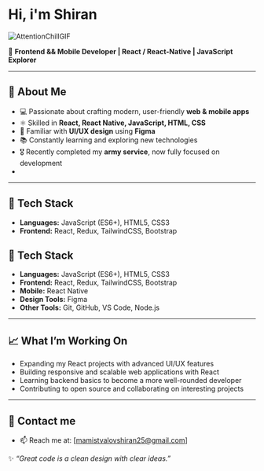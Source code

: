 #  Hi, i'm Shiran  
![AttentionChillGIF](https://github.com/user-attachments/assets/3b44a754-f143-4ab4-bbbb-476d77f3230e)

🎯 **Frontend && Mobile Developer | React / React-Native | JavaScript Explorer**  

---

## 🌟 About Me
- 💻 Passionate about crafting modern, user-friendly **web & mobile apps**  
- ⚛️ Skilled in **React, React Native, JavaScript, HTML, CSS**  
- 🎨 Familiar with **UI/UX design** using **Figma**  
- 📚 Constantly learning and exploring new technologies  
- 🎖️ Recently completed my **army service**, now fully focused on development
- 
---

## 🚀 Tech Stack
- **Languages:** JavaScript (ES6+), HTML5, CSS3  
- **Frontend:** React, Redux, TailwindCSS, Bootstrap  

## 🚀 Tech Stack
- **Languages:** JavaScript (ES6+), HTML5, CSS3  
- **Frontend:** React, Redux, TailwindCSS, Bootstrap  
- **Mobile:** React Native
- **Design Tools:** Figma  
- **Other Tools:** Git, GitHub, VS Code, Node.js  

---

## 📈 What I’m Working On
- Expanding my React projects with advanced UI/UX features
- Building responsive and scalable web applications with React 
- Learning backend basics to become a more well-rounded developer  
- Contributing to open source and collaborating on interesting projects  

---
## 🤝 Contact me 
- 📫 Reach me at: [mamistvalovshiran25@gmail.com] 
<!--
## 🤝 Let’s Connect
- 📫 Reach me at: [your-email@example.com]  
- 💼 LinkedIn: [Your LinkedIn Profile](https://linkedin.com/in/yourusername)  
- 🌐 Portfolio: [your-portfolio-link.com](https://your-portfolio-link.com)  

---
-->

✨ *“Great code is a clean design with clear ideas.”*  

<!--
**ShiranMamis/ShiranMamis** is a ✨ _special_ ✨ repository because its `README.md` (this file) appears on your GitHub profile.

Here are some ideas to get you started:

- 🔭 I’m currently working on ...
- 🌱 I’m currently learning ...
- 👯 I’m looking to collaborate on ...
- 🤔 I’m looking for help with ...
- 💬 Ask me about ...
- 📫 How to reach me: ...
- 😄 Pronouns: ...
- ⚡ Fun fact: ...
-->
